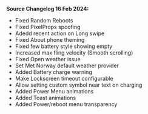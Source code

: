 <b>Source Changelog 16 Feb 2024:</b>
- Fixed Random Reboots 
- Fixed PixelProps spoofing
- Adedd recent action on Long swipe 
- Fixed About phone theming
- Fixed few battery style showing empty
- Increased max fling velocity (Smooth scrolling)
- Fixed Open weather issue
- Set Met Norway default weather provider
- Added Battery charge warning
- Make Lockscreen timeout configurable
- Allow setting custom symbol near text on charging
- Added Power Menu animations
- Added Toast animations
- Added Power/reboot menu transparency
